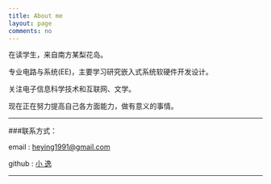 ```yaml
---
title: About me
layout: page
comments: no
---
```


在读学生，来自南方某梨花岛。

专业电路与系统(EE)，主要学习研究嵌入式系统软硬件开发设计。

关注电子信息科学技术和互联网、文学。

现在正在努力提高自己各方面能力，做有意义的事情。


----

###联系方式：        

email  : heying1991@gmail.com

github : [小 逸](https://github.com/huangtuzhi)      

----


